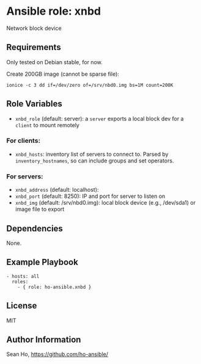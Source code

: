 # Ansible role: xnbd
Network block device

## Requirements
Only tested on Debian stable, for now.

Create 200GB image (cannot be sparse file):
```
ionice -c 3 dd if=/dev/zero of=/srv/nbd0.img bs=1M count=200K
```

## Role Variables
+ `xnbd_role` (default: server): a `server` exports a local block dev
  for a `client` to mount remotely

### For clients:
+ `xnbd_hosts`: inventory list of servers to connect to.
  Parsed by `inventory_hostnames`, so can include groups and set operators.

### For servers:
+ `xnbd_address` (default: localhost): 
+ `xnbd_port` (default: 8250): IP and port for server to listen on
+ `xnbd_img` (default: /srv/nbd0.img): local block device 
  (e.g., /dev/sda1) or image file to export

## Dependencies
None.

## Example Playbook

```
- hosts: all
  roles:
    - { role: ho-ansible.xnbd }
```

## License
MIT

## Author Information
Sean Ho, https://github.com/ho-ansible/
